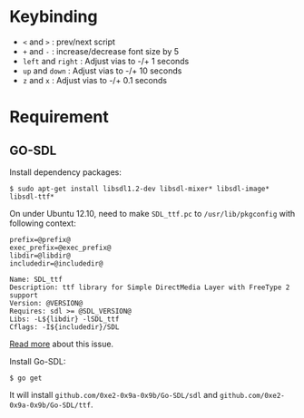 
# Keybinding
* `<` and `>`           : prev/next script
* `+` and `-`           : increase/decrease font size by 5
* `left` and `right`    : Adjust vias to -/+ 1 seconds
* `up` and `down`       : Adjust vias to -/+ 10 seconds
* `z` and `x`           : Adjust vias to -/+ 0.1 seconds

# Requirement

## GO-SDL

Install dependency packages:

    $ sudo apt-get install libsdl1.2-dev libsdl-mixer* libsdl-image* libsdl-ttf*

On under Ubuntu 12.10, need to make `SDL_ttf.pc` to `/usr/lib/pkgconfig` with
following context:

    prefix=@prefix@
    exec_prefix=@exec_prefix@
    libdir=@libdir@
    includedir=@includedir@

    Name: SDL_ttf
    Description: ttf library for Simple DirectMedia Layer with FreeType 2 support
    Version: @VERSION@
    Requires: sdl >= @SDL_VERSION@
    Libs: -L${libdir} -lSDL_ttf
    Cflags: -I${includedir}/SDL

[Read more][1] about this issue.

Install Go-SDL:

    $ go get

It will install `github.com/0xe2-0x9a-0x9b/Go-SDL/sdl` and 
`github.com/0xe2-0x9a-0x9b/Go-SDL/ttf`.



[1]:https://github.com/banthar/Go-SDL/issues/35#issuecomment-3597261

